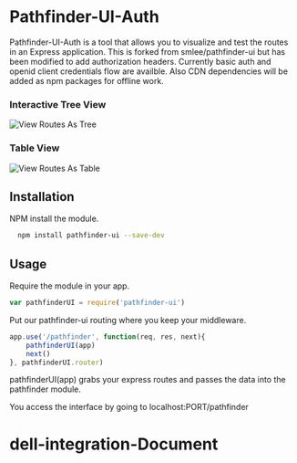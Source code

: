 # Pathfinder-UI-Auth

Pathfinder-UI-Auth is a tool that allows you to visualize and test the routes in an Express application. This is forked from smlee/pathfinder-ui but has been modified to add authorization headers. Currently basic auth and openid client credentials flow are availble. Also CDN dependencies will be added as npm packages for offline work.

### Interactive Tree View
![View Routes As Tree](https://s3.amazonaws.com/poly-screenshots.angel.co/Project/4b/154634/8a313313182b2bab4b0e00f483f647b7-original.png)

### Table View
![View Routes As Table](https://s3.amazonaws.com/poly-screenshots.angel.co/Project/4b/154634/8b4aff1d7a5b7a648773bd7915b19791-original.png)

## Installation

NPM install the module.

```bash
  npm install pathfinder-ui --save-dev
```


## Usage

Require the module in your app.
```js
var pathfinderUI = require('pathfinder-ui')
```

Put our pathfinder-ui routing where you keep your middleware.

```js
app.use('/pathfinder', function(req, res, next){
	pathfinderUI(app)
	next()
}, pathfinderUI.router)
```

pathfinderUI(app) grabs your express routes and passes the data into the pathfinder module.

You access the interface by going to localhost:PORT/pathfinder

<!-- ## Tests

## Contributing

## Release History

 -->
# dell-integration-Document
